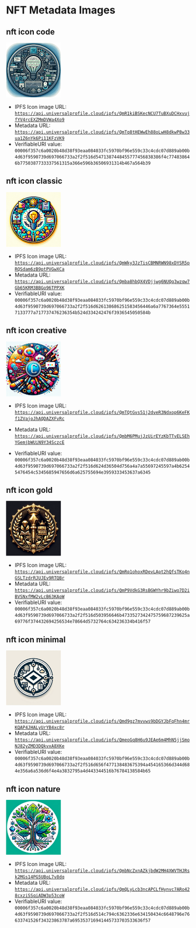 # NFT Metadata Images

## nft icon code

<img src="./img/1-nft-icon-code.webp" width="150px"/>

- IPFS Icon image URL: [`https://api.universalprofile.cloud/ipfs/QmR1kiBSKecNCU7TuBXuDCHxvujfYV4rcEXZMmDVWa4Xo9`](https://api.universalprofile.cloud/ipfs/QmR1kiBSKecNCU7TuBXuDCHxvujfYV4rcEXZMmDVWa4Xo9)
- Metadata URL: [`https://api.universalprofile.cloud/ipfs/QmTq8tHEWwEh88oLwH8dkwP8w33ua1Z6nYk6Pi11KFzVK9` ](https://api.universalprofile.cloud/ipfs/QmTq8tHEWwEh88oLwH8dkwP8w33ua1Z6nYk6Pi11KFzVK9)
- VerifiableURI value: `00006f357c6a0020b48d38f93eaa084033fc5970bf96e559c33c4cdc07d889ab00b4d63f9590739d697066733a2f2f516d5471387448455777456838386f4c774838646b7750387733337561315a366e596b36506931314b467a564b39`

## nft icon classic

<img src="./img/2-nft-icon-classic.webp" width="150px"/>

- IPFS Icon image URL: [`https://api.universalprofile.cloud/ipfs/QmWky3JzTisCBMNRWN98xDYSR5pRQSdam6zB9ptPVGwXCa`](https://api.universalprofile.cloud/ipfs/QmWky3JzTisCBMNRWN98xDYSR5pRQSdam6zB9ptPVGwXCa)
- Metadata URL: [`https://api.universalprofile.cloud/ipfs/Qmba8hbQX4VDjjwg6NUQq3wzqw7Gb65KRM3BBGo96TPPXK` ](https://api.universalprofile.cloud/ipfs/Qmba8hbQX4VDjjwg6NUQq3wzqw7Gb65KRM3BBGo96TPPXK)
- VerifiableURI value: `00006f357c6a0020b48d38f93eaa084033fc5970bf96e559c33c4cdc07d889ab00b4d63f9590739d697066733a2f2f516d626138686251583456446a6a7767364e55517133777a717737476236354b524d334242476f3936545050584b`

## nft icon creative

<img src="./img/3-nft-icon-creative.webp" width="150px"/>

- IPFS Icon image URL: [`https://api.universalprofile.cloud/ipfs/QmTQtGvs51j2dveR3Ndxop6KeFKf1ZVajoJhAQDAZXFvRc`](https://api.universalprofile.cloud/ipfs/QmTQtGvs51j2dveR3Ndxop6KeFKf1ZVajoJhAQDAZXFvRc)

- Metadata URL: [`https://api.universalprofile.cloud/ipfs/QmbM6PMujJzUirEYzKbTTvELSEhYGemjbWUiN9Y34SczcE` ](https://api.universalprofile.cloud/ipfs/QmbM6PMujJzUirEYzKbTTvELSEhYGemjbWUiN9Y34SczcE)
- VerifiableURI value: `00006f357c6a0020b48d38f93eaa084033fc5970bf96e559c33c4cdc07d889ab00b4d63f9590739d697066733a2f2f516d624d36504d756a4a7a55697245597a4b62545476454c5345685947656d6a625755694e3959333453637a6345`

## nft icon gold

<img src="./img/4-nft-icon-gold.webp" width="150px"/>

- IPFS Icon image URL: [`https://api.universalprofile.cloud/ipfs/QmRq1ohoxRDevLApt2hQfsTKo4nGSLTzdrRJUJEv9RTQBr`](https://api.universalprofile.cloud/ipfs/QmRq1ohoxRDevLApt2hQfsTKo4nGSLTzdrRJUJEv9RTQBr)
- Metadata URL: [`https://api.universalprofile.cloud/ipfs/QmP9VdkG3RsBGWYhr9bZiwo7D2iBVSNxfMW2vLcB63KAoW`](https://api.universalprofile.cloud/ipfs/QmP9VdkG3RsBGWYhr9bZiwo7D2iBVSNxfMW2vLcB63KAoW)
- VerifiableURI value: `00006f357c6a0020b48d38f93eaa084033fc5970bf96e559c33c4cdc07d889ab00b4d63f9590739d697066733a2f2f516d503956646b4733527342475759687239625a69776f374432694256534e78664d5732764c634236334b416f57`

## nft icon minimal

<img src="./img/5-nft-icon-minimal.webp" width="150px"/>

- IPFS Icon image URL: [`https://api.universalprofile.cloud/ipfs/Qmd9gz7mvvws9bDGYJbFqFhn4mrKQAP4JHALyUrYB4xc8r`](https://api.universalprofile.cloud/ipfs/Qmd9gz7mvvws9bDGYJbFqFhn4mrKQAP4JHALyUrYB4xc8r)
- Metadata URL: [`https://api.universalprofile.cloud/ipfs/QmeoGq8H6u9JEAe6m4MhN5jjSmoNJ82yZMD3DQkvxA8XKe`](https://api.universalprofile.cloud/ipfs/QmeoGq8H6u9JEAe6m4MhN5jjSmoNJ82yZMD3DQkvxA8XKe)
- VerifiableURI value: `00006f357c6a0020b48d38f93eaa084033fc5970bf96e559c33c4cdc07d889ab00b4d63f9590739d697066733a2f2f516d656f477138483675394a454165366d344d684e356a6a536d6f4e4a3832795a4d443344516b76784138584b65`

## nft icon nature

<img src="./img/6-nft-icon-nature.webp" width="150px"/>

- IPFS Icon image URL: [`https://api.universalprofile.cloud/ipfs/QmbNcZxnAZkjbdW2MH4XWVTHJRsk2MGs14PG5UBoL7v8dq`](https://api.universalprofile.cloud/ipfs/QmbNcZxnAZkjbdW2MH4XWVTHJRsk2MGs14PG5UBoL7v8dq)
- Metadata URL: [`https://api.universalprofile.cloud/ipfs/QmQLyLcb3ncAPCLfHynvc7ARo428cxziSSqiADW3p53coW`](https://api.universalprofile.cloud/ipfs'/QmQLyLcb3ncAPCLfHynvc7ARo428cxziSSqiADW3p53coW)
- VerifiableURI value: `00006f357c6a0020b48d38f93eaa084033fc5970bf96e559c33c4cdc07d889ab00b4d63f9590739d697066733a2f2f516d514c794c6362336e634150434c6648796e76633741526f34323863787a695353716941445733703533636f57`
